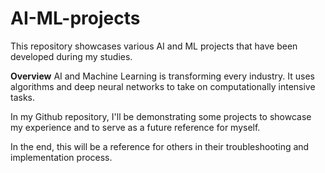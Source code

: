# AI-ML-projects
This repository showcases various AI and ML projects that have been developed during my studies. 

**Overview**
AI and Machine Learning is transforming every industry. It uses algorithms and deep neural networks to take on computationally intensive tasks. 

In my Github repository, I'll be demonstrating some projects to showcase my experience and to serve as a future reference for myself. 

In the end, this will be a reference for others in their troubleshooting and implementation process. 
